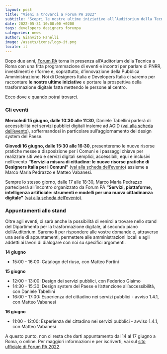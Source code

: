 ```yaml
---
layout: post
title: "Vieni a trovarci a Forum PA 2022"
subtitle: "Scopri le nostre ultime iniziative all’Auditorium della Tecnica a Roma, dal 14 al 17 giugno. É possibile partecipare anche online"
date: 2022-05-31 10:00:00 +0200
tags: developers designers forumpa
categories: news
author: Gianvito Fanelli
image: /assets/icons/logo-it.png
locale: it
---
```

Dopo due anni, [Forum PA](https://www.forumpa.it/forum-pa-2022-il-paese-che-riparte/) torna in presenza all’Auditorium della Tecnica a Roma con una fitta programmazione di eventi e incontri per parlare di PNRR, investimenti e riforme e, soprattutto, d’innovazione della Pubblica Amministrazione. Noi di Designers Italia e Developers Italia ci saremo per raccontare **le nostre ultime iniziative** e portare la prospettiva della trasformazione digitale fatta mettendo le persone al centro.

Ecco dove e quando potrai trovarci.

### Gli eventi

**Mercoledì 15 giugno, dalle 10:30 alle 11:30**, Daniele Tabellini parlerà di accessibilità nei servizi pubblici digitali insieme ad AGID ([vai alla scheda dell’evento](https://www.forumpa.it/manifestazioni/forum-pa-2022/accessibilita-dei-servizi-pubblici-monitoraggio-ed-evoluzione/)), soffermandosi in particolare sull’aggiornamento del design system del Paese.

**Giovedì 16 giugno, dalle 15:30 alle 16:30**, presenteremo le nuove risorse pratiche messe a disposizione per i Comuni e i passaggi chiave per realizzare siti web e servizi digitali semplici, accessibili, equi e inclusivi nell’evento **“Servizi a misura di cittadino: le nuove risorse pratiche di Designers Italia per i Comuni”** ([vai alla scheda dell’evento](https://www.forumpa.it/manifestazioni/forum-pa-2022/servizi-a-misura-di-cittadino-le-nuove-risorse-pratiche-di-designers-italia-per-i-comuni/)) assieme a Marco Maria Pedrazzo e Matteo Vabanesi.

Sempre lo stesso giorno, dalle 17 alle 18:30, Marco Maria Pedrazzo parteciperà all’incontro organizzato da Forum PA **“Servizi, piattaforme, intelligenza artificiale: strumenti e modelli per una nuova cittadinanza digitale”** ([vai alla scheda dell’evento](https://www.forumpa.it/manifestazioni/forum-pa-2022/servizi-piattaforme-intelligenza-artificiale-strumenti-e-modelli-per-una-nuova-cittadinanza-digitale/)).

### Appuntamenti allo stand
Oltre agli eventi, ci sarà anche la possibilità di venirci a trovare nello stand del Dipartimento per la trasformazione digitale, al secondo piano dell’Auditorium. Saremo lì per rispondere alle vostre domande e, attraverso una serie di appuntamenti, permettere alle amministrazioni locali e agli addetti ai lavori di dialogare con noi su specifici argomenti.

**14 giugno**
- 15:00 - 16:00: Catalogo del riuso, con Matteo Fortini

**15 giugno**
- 12:00 - 13:00: Design dei servizi pubblici, con Federico Giaimo
- 14:30 - 15:30: Design system del Paese e l’attenzione all’accessibilità, con Daniele Tabellini
- 16:00 - 17:00: Esperienza del cittadino nei servizi pubblici - avviso 1.4.1, con Matteo Vabanesi

**16 giugno**
- 11:00 - 12:00: Esperienza del cittadino nei servizi pubblici - avviso 1.4.1, con Matteo Vabanesi

A questo punto, non ci resta che darti appuntamento dal 14 al 17 giugno a Roma, o online. Per maggiori informazioni e per iscriverti, vai sul [sito ufficiale di Forum PA 2022](https://www.forumpa.it/manifestazioni/forum-pa-2022/).
